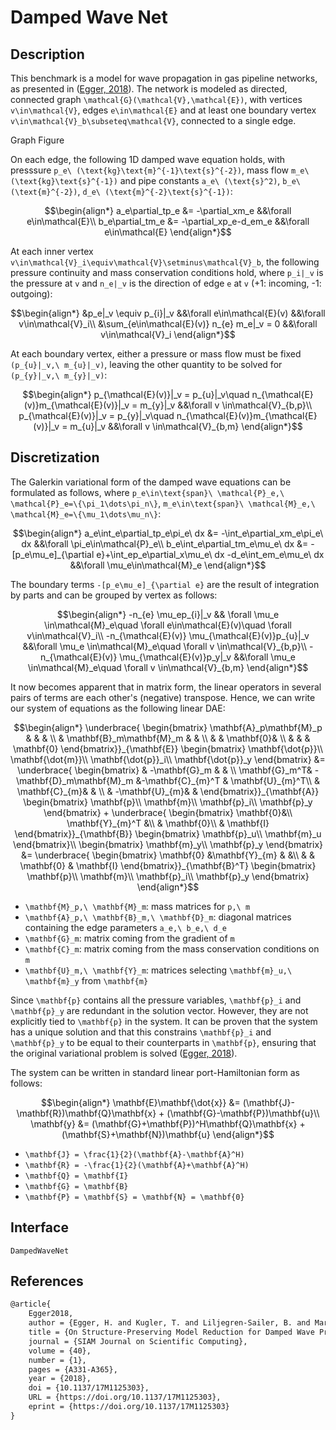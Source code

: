 # Damped Wave Net

## Description

This benchmark is a model for wave propagation in gas pipeline networks, as presented in ([Egger, 2018](#References)). The network is modeled as directed, connected graph ``\mathcal{G}(\mathcal{V},\mathcal{E})``, with vertices ``v\in\mathcal{V}``, edges ``e\in\mathcal{E}`` and at least one boundary vertex ``v\in\mathcal{V}_b\subseteq\mathcal{V}``, connected to a single edge.

Graph Figure

On each edge, the following 1D damped wave equation holds, with presssure ``p_e\ (\text{kg}\text{m}^{-1}\text{s}^{-2})``, mass flow ``m_e\ (\text{kg}\text{s}^{-1})`` and pipe constants ``a_e\ (\text{s}^2)``, ``b_e\ (\text{m}^{-2})``, ``d_e\ (\text{m}^{-2}\text{s}^{-1})``:
```math
\begin{align*}
	a_e\partial_tp_e &= -\partial_xm_e &&\forall e\in\mathcal{E}\\
	b_e\partial_tm_e &= -\partial_xp_e-d_em_e &&\forall e\in\mathcal{E}
\end{align*}
```
At each inner vertex ``v\in\mathcal{V}_i\equiv\mathcal{V}\setminus\mathcal{V}_b``, the following pressure continuity and mass conservation conditions hold, where ``p_i|_v`` is the pressure at ``v`` and ``n_e|_v`` is the direction of edge ``e`` at ``v`` (+1: incoming, -1: outgoing):
```math
\begin{align*}
	&p_e|_v \equiv p_{i}|_v &&\forall e\in\mathcal{E}(v) &&\forall v\in\mathcal{V}_i\\
	&\sum_{e\in\mathcal{E}(v)} n_{e} m_e|_v = 0 &&\forall v\in\mathcal{V}_i
\end{align*}
```
At each boundary vertex, either a pressure or mass flow must be fixed ``(p_{u}|_v,\ m_{u}|_v)``, leaving the other quantity to be solved for ``(p_{y}|_v,\ m_{y}|_v)``:
```math
\begin{align*}
	p_{\mathcal{E}(v)}|_v = p_{u}|_v\quad n_{\mathcal{E}(v)}m_{\mathcal{E}(v)}|_v = m_{y}|_v &&\forall v \in\mathcal{V}_{b,p}\\
	p_{\mathcal{E}(v)}|_v = p_{y}|_v\quad n_{\mathcal{E}(v)}m_{\mathcal{E}(v)}|_v = m_{u}|_v &&\forall v \in\mathcal{V}_{b,m}
\end{align*}
```
## Discretization

The Galerkin variational form of the damped wave equations can be formulated as follows, where ``p_e\in\text{span}\ \mathcal{P}_e,\ \mathcal{P}_e=\{\pi_1\dots\pi_n\}``, ``m_e\in\text{span}\ \mathcal{M}_e,\ \mathcal{M}_e=\{\mu_1\dots\mu_n\}``:
```math
\begin{align*}
	a_e\int_e\partial_tp_e\pi_e\ dx &= -\int_e\partial_xm_e\pi_e\ dx &&\forall \pi_e\in\mathcal{P}_e\\
	b_e\int_e\partial_tm_e\mu_e\ dx &= -[p_e\mu_e]_{\partial e}+\int_ep_e\partial_x\mu_e\ dx -d_e\int_em_e\mu_e\ dx &&\forall \mu_e\in\mathcal{M}_e
\end{align*}
```
The boundary terms ``-[p_e\mu_e]_{\partial e}`` are the result of integration by parts and can be grouped by vertex as follows:
```math
\begin{align*}
	-n_{e} \mu_ep_{i}|_v && \forall \mu_e \in\mathcal{M}_e\quad \forall e\in\mathcal{E}(v)\quad \forall v\in\mathcal{V}_i\\
	-n_{\mathcal{E}(v)} \mu_{\mathcal{E}(v)}p_{u}|_v &&\forall \mu_e \in\mathcal{M}_e\quad \forall v \in\mathcal{V}_{b,p}\\
	-n_{\mathcal{E}(v)} \mu_{\mathcal{E}(v)}p_y|_v &&\forall \mu_e \in\mathcal{M}_e\quad \forall v \in\mathcal{V}_{b,m}
\end{align*}
```
It now becomes apparent that in matrix form, the linear operators in several pairs of terms are each other's (negative) transpose. Hence, we can write our system of equations as the following linear DAE:
```math
\begin{align*}
    \underbrace{
    \begin{bmatrix}
        \mathbf{A}_p\mathbf{M}_p & & & \\
        & \mathbf{B}_m\mathbf{M}_m & & \\
        & & \mathbf{0}& \\
        & & & \mathbf{0}
    \end{bmatrix}}_{\mathbf{E}}
    \begin{bmatrix}
        \mathbf{\dot{p}}\\
        \mathbf{\dot{m}}\\
        \mathbf{\dot{p}}_i\\
        \mathbf{\dot{p}}_y
    \end{bmatrix} &=
    \underbrace{
    \begin{bmatrix}
        & -\mathbf{G}_m & & \\
        \mathbf{G}_m^T& -\mathbf{D}_m\mathbf{M}_m &-\mathbf{C}_{m}^T & \mathbf{U}_{m}^T\\
        & \mathbf{C}_{m}& & \\
        & -\mathbf{U}_{m}& &
    \end{bmatrix}}_{\mathbf{A}}
    \begin{bmatrix}
        \mathbf{p}\\
        \mathbf{m}\\
        \mathbf{p}_i\\
        \mathbf{p}_y
    \end{bmatrix} +
    \underbrace{
    \begin{bmatrix}
        \mathbf{0}&\\
        \mathbf{Y}_{m}^T &\\
        & \mathbf{0}\\
        & \mathbf{I}
    \end{bmatrix}}_{\mathbf{B}}
    \begin{bmatrix}
        \mathbf{p}_u\\
        \mathbf{m}_u
    \end{bmatrix}\\
    \begin{bmatrix}
        \mathbf{m}_y\\
        \mathbf{p}_y
    \end{bmatrix} &=
    \underbrace{
    \begin{bmatrix}
        \mathbf{0} &\mathbf{Y}_{m} & &\\
        & & \mathbf{0} & \mathbf{I}
    \end{bmatrix}}_{\mathbf{B}^T} 
    \begin{bmatrix}
        \mathbf{p}\\
        \mathbf{m}\\
        \mathbf{p}_i\\
        \mathbf{p}_y
    \end{bmatrix}
\end{align*}
```
- ``\mathbf{M}_p,\ \mathbf{M}_m``: mass matrices for ``p,\ m``
- ``\mathbf{A}_p,\ \mathbf{B}_m,\ \mathbf{D}_m``: diagonal matrices containing the edge parameters ``a_e,\ b_e,\ d_e``
- ``\mathbf{G}_m``: matrix coming from the gradient of ``m``
- ``\mathbf{C}_m``: matrix coming from the mass conservation conditions on ``m``
- ``\mathbf{U}_m,\ \mathbf{Y}_m``: matrices  selecting ``\mathbf{m}_u,\ \mathbf{m}_y`` from ``\mathbf{m}``

Since ``\mathbf{p}`` contains all the pressure variables, ``\mathbf{p}_i`` and ``\mathbf{p}_y`` are redundant in the solution vector. However, they are not explicitly tied to ``\mathbf{p}`` in the system. It can be proven that the system has a unique solution and that this constrains ``\mathbf{p}_i`` and ``\mathbf{p}_y`` to be equal to their counterparts in ``\mathbf{p}``, ensuring that the original variational problem is solved ([Egger, 2018](#References)).

The system can be written in standard linear port-Hamiltonian form as follows:
```math
\begin{align*}
    \mathbf{E}\mathbf{\dot{x}} &= (\mathbf{J}-\mathbf{R})\mathbf{Q}\mathbf{x} + (\mathbf{G}-\mathbf{P})\mathbf{u}\\
    \mathbf{y} &= (\mathbf{G}+\mathbf{P})^H\mathbf{Q}\mathbf{x} + (\mathbf{S}+\mathbf{N})\mathbf{u}
\end{align*}
```
- ``\mathbf{J} = \frac{1}{2}(\mathbf{A}-\mathbf{A}^H)``
- ``\mathbf{R} = -\frac{1}{2}(\mathbf{A}+\mathbf{A}^H)``
- ``\mathbf{Q} = \mathbf{I}``
- ``\mathbf{G} = \mathbf{B}``
- ``\mathbf{P} = \mathbf{S} = \mathbf{N} = \mathbf{0}``

## Interface
```@docs
DampedWaveNet
```

## References
```LaTeX
@article{
	Egger2018,
	author = {Egger, H. and Kugler, T. and Liljegren-Sailer, B. and Marheineke, N. and Mehrmann, V.},
	title = {On Structure-Preserving Model Reduction for Damped Wave Propagation in Transport Networks},
	journal = {SIAM Journal on Scientific Computing},
	volume = {40},
	number = {1},
	pages = {A331-A365},
	year = {2018},
	doi = {10.1137/17M1125303},
	URL = {https://doi.org/10.1137/17M1125303},
	eprint = {https://doi.org/10.1137/17M1125303}
}
```
